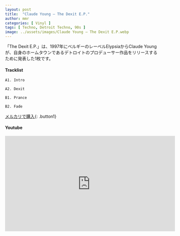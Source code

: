 ```yaml
---
layout: post
title:  "Claude Young – The Dexit E.P."
author: mmr
categories: [ Vinyl ]
tags: [ Techno, Detroit Techno, 90s ]
image: ../assets/images/Claude Young – The Dexit E.P.webp
---
```


「The Dexit E.P.」は、1997年にベルギーのレーベルElypsiaからClaude Youngが、自身のホームタウンであるデトロイトのプロデューサー作品をリリースするために発表した1枚です。

#### Tracklist
```md
A1. Intro

A2. Dexit

B1. Prance

B2. Fade
```

[メルカリで購入](https://jp.mercari.com/item/m84836534062?afid=6142608987){: .button1}

#### Youtube
<iframe width="560" height="315" src="https://www.youtube.com/embed/ciqs2oGUCl8?si=9VuwLL4A9Q1r6o5g" title="YouTube video player" frameborder="0" allow="accelerometer; autoplay; clipboard-write; encrypted-media; gyroscope; picture-in-picture; web-share" referrerpolicy="strict-origin-when-cross-origin" allowfullscreen></iframe>